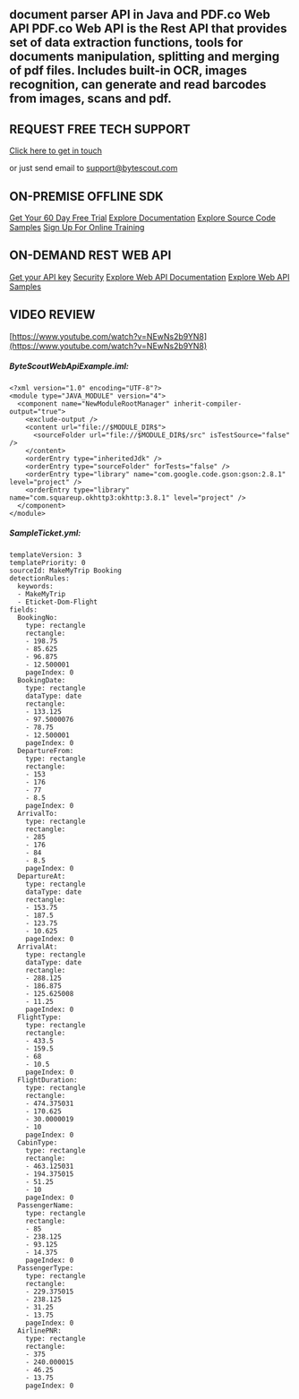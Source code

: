 ## document parser API in Java and PDF.co Web API PDF.co Web API is the Rest API that provides set of data extraction functions, tools for documents manipulation, splitting and merging of pdf files. Includes built-in OCR, images recognition, can generate and read barcodes from images, scans and pdf.

## REQUEST FREE TECH SUPPORT

[Click here to get in touch](https://bytescout.zendesk.com/hc/en-us/requests/new?subject=PDF.co%20Web%20API%20Question)

or just send email to [support@bytescout.com](mailto:support@bytescout.com?subject=PDF.co%20Web%20API%20Question) 

## ON-PREMISE OFFLINE SDK 

[Get Your 60 Day Free Trial](https://bytescout.com/download/web-installer?utm_source=github-readme)
[Explore Documentation](https://bytescout.com/documentation/index.html?utm_source=github-readme)
[Explore Source Code Samples](https://github.com/bytescout/ByteScout-SDK-SourceCode/)
[Sign Up For Online Training](https://academy.bytescout.com/)


## ON-DEMAND REST WEB API

[Get your API key](https://app.pdf.co/signup?utm_source=github-readme)
[Security](https://pdf.co/security)
[Explore Web API Documentation](https://apidocs.pdf.co?utm_source=github-readme)
[Explore Web API Samples](https://github.com/bytescout/ByteScout-SDK-SourceCode/tree/master/PDF.co%20Web%20API)

## VIDEO REVIEW

[https://www.youtube.com/watch?v=NEwNs2b9YN8](https://www.youtube.com/watch?v=NEwNs2b9YN8)




<!-- code block begin -->

##### **ByteScoutWebApiExample.iml:**
    
```
<?xml version="1.0" encoding="UTF-8"?>
<module type="JAVA_MODULE" version="4">
  <component name="NewModuleRootManager" inherit-compiler-output="true">
    <exclude-output />
    <content url="file://$MODULE_DIR$">
      <sourceFolder url="file://$MODULE_DIR$/src" isTestSource="false" />
    </content>
    <orderEntry type="inheritedJdk" />
    <orderEntry type="sourceFolder" forTests="false" />
    <orderEntry type="library" name="com.google.code.gson:gson:2.8.1" level="project" />
    <orderEntry type="library" name="com.squareup.okhttp3:okhttp:3.8.1" level="project" />
  </component>
</module>
```

<!-- code block end -->    

<!-- code block begin -->

##### **SampleTicket.yml:**
    
```
templateVersion: 3
templatePriority: 0
sourceId: MakeMyTrip Booking
detectionRules:
  keywords:
  - MakeMyTrip
  - Eticket-Dom-Flight
fields:
  BookingNo:
    type: rectangle
    rectangle:
    - 198.75
    - 85.625
    - 96.875
    - 12.500001
    pageIndex: 0
  BookingDate:
    type: rectangle
    dataType: date
    rectangle:
    - 133.125
    - 97.5000076
    - 78.75
    - 12.500001
    pageIndex: 0
  DepartureFrom:
    type: rectangle
    rectangle:
    - 153
    - 176
    - 77
    - 8.5
    pageIndex: 0
  ArrivalTo:
    type: rectangle
    rectangle:
    - 285
    - 176
    - 84
    - 8.5
    pageIndex: 0
  DepartureAt:
    type: rectangle
    dataType: date
    rectangle:
    - 153.75
    - 187.5
    - 123.75
    - 10.625
    pageIndex: 0
  ArrivalAt:
    type: rectangle
    dataType: date
    rectangle:
    - 288.125
    - 186.875
    - 125.625008
    - 11.25
    pageIndex: 0
  FlightType:
    type: rectangle
    rectangle:
    - 433.5
    - 159.5
    - 68
    - 10.5
    pageIndex: 0
  FlightDuration:
    type: rectangle
    rectangle:
    - 474.375031
    - 170.625
    - 30.0000019
    - 10
    pageIndex: 0
  CabinType:
    type: rectangle
    rectangle:
    - 463.125031
    - 194.375015
    - 51.25
    - 10
    pageIndex: 0
  PassengerName:
    type: rectangle
    rectangle:
    - 85
    - 238.125
    - 93.125
    - 14.375
    pageIndex: 0
  PassengerType:
    type: rectangle
    rectangle:
    - 229.375015
    - 238.125
    - 31.25
    - 13.75
    pageIndex: 0
  AirlinePNR:
    type: rectangle
    rectangle:
    - 375
    - 240.000015
    - 46.25
    - 13.75
    pageIndex: 0


```

<!-- code block end -->